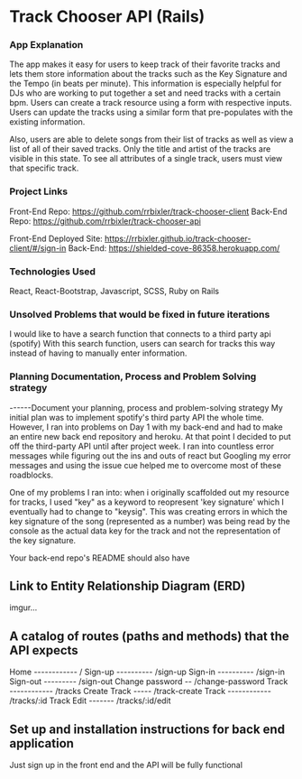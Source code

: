 # Track Chooser API (Rails)

### App Explanation

The app makes it easy for users to keep track of their favorite tracks and lets
them store information about the tracks such as the Key Signature and the Tempo
(in beats per minute).  This information is especially helpful for DJs who are
working to put together a set and need tracks with a certain bpm.
Users can create a track resource using a form with respective inputs.
Users can update the tracks using a similar form that pre-populates with the
existing information.

Also, users are able to delete songs from their list of tracks as well as view
a list of all of their saved tracks. Only the title and artist of the tracks are
visible in this state. To see all attributes of a single track, users must view
that specific track.

 ### Project Links

  Front-End Repo: https://github.com/rrbixler/track-chooser-client
  Back-End Repo: https://github.com/rrbixler/track-chooser-api

  Front-End Deployed Site: https://rrbixler.github.io/track-chooser-client/#/sign-in
  Back-End: https://shielded-cove-86358.herokuapp.com/

 ### Technologies Used

 React, React-Bootstrap, Javascript, SCSS, Ruby on Rails

 ### Unsolved Problems that would be fixed in future iterations

I would like to have a search function that connects to a third party api (spotify)
With this search function, users can search for tracks this way instead of having
to manually enter information.

 ### Planning Documentation, Process and Problem Solving strategy
 ------Document your planning, process and problem-solving strategy
 My initial plan was to implement spotify's third party API the whole time.  However, I  ran into
 problems on Day 1 with my back-end and had to make an entire new back end repository and heroku.
 At that point I decided to put off the third-party API until after project week.  I ran into countless
 error messages while figuring out the ins and outs of react but Googling my error messages and using the
 issue cue helped me to overcome most of these roadblocks.

 One of my problems I ran into: when i originally scaffolded out my resource for tracks, I used "key" as a keyword to reopresent 'key signature' which I eventually had to change to "keysig".  This was creating errors in which the key signature of the song (represented as a number) was being read by the console as the actual data key for the track and not the representation of the key signature.

Your back-end repo's README should also have

 ## Link to Entity Relationship Diagram (ERD)
 imgur...

 ## A catalog of routes (paths and methods) that the API expects
Home  ------------  /
Sign-up ----------  /sign-up
Sign-in ----------  /sign-in
Sign-out ---------  /sign-out
Change password --  /change-password
Track ------------  /tracks
Create Track -----  /track-create
Track ------------  /tracks/:id
Track Edit -------  /tracks/:id/edit

 ## Set up and installation instructions for back end application
 Just sign up in the front end and the API will be fully functional
